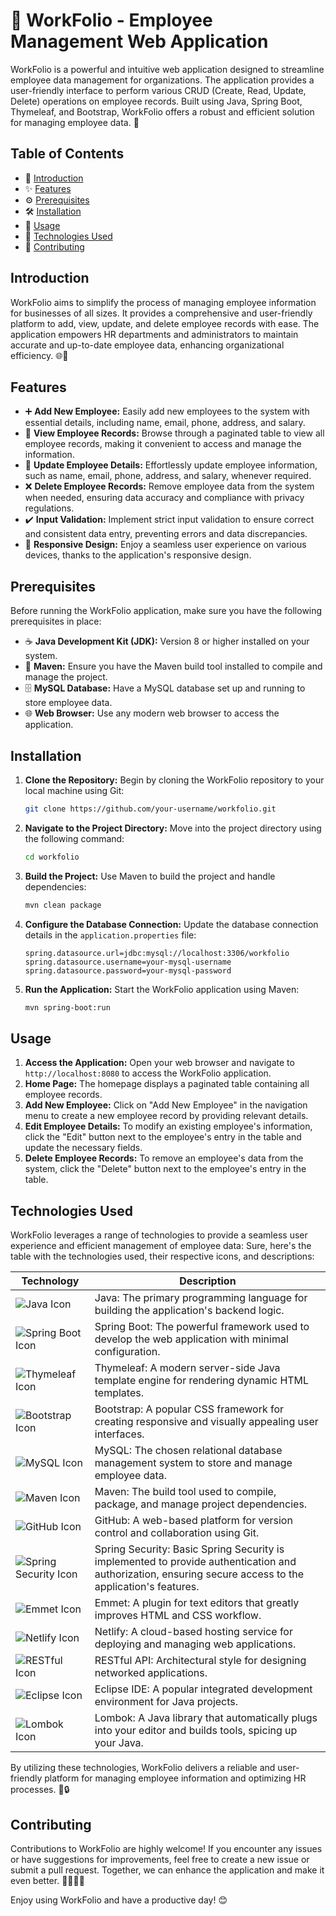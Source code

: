 # 📘 WorkFolio - Employee Management Web Application

WorkFolio is a powerful and intuitive web application designed to streamline employee data management for organizations. The application provides a user-friendly interface to perform various CRUD (Create, Read, Update, Delete) operations on employee records. Built using Java, Spring Boot, Thymeleaf, and Bootstrap, WorkFolio offers a robust and efficient solution for managing employee data. 🚀


## Table of Contents

- 📝 [Introduction](#introduction)
- ✨ [Features](#features)
- ⚙️ [Prerequisites](#prerequisites)
- 🛠️ [Installation](#installation)
- 🎯 [Usage](#usage)
- 🚀 [Technologies Used](#technologies-used)
- 🤝 [Contributing](#contributing)


## Introduction

WorkFolio aims to simplify the process of managing employee information for businesses of all sizes. It provides a comprehensive and user-friendly platform to add, view, update, and delete employee records with ease. The application empowers HR departments and administrators to maintain accurate and up-to-date employee data, enhancing organizational efficiency. 🌐💼

## Features

- ➕ **Add New Employee:** Easily add new employees to the system with essential details, including name, email, phone, address, and salary.
- 👀 **View Employee Records:** Browse through a paginated table to view all employee records, making it convenient to access and manage the information.
- 🔄 **Update Employee Details:** Effortlessly update employee information, such as name, email, phone, address, and salary, whenever required.
- ❌ **Delete Employee Records:** Remove employee data from the system when needed, ensuring data accuracy and compliance with privacy regulations.
- ✔️ **Input Validation:** Implement strict input validation to ensure correct and consistent data entry, preventing errors and data discrepancies.
- 📱 **Responsive Design:** Enjoy a seamless user experience on various devices, thanks to the application's responsive design.

## Prerequisites

Before running the WorkFolio application, make sure you have the following prerequisites in place:

- ☕ **Java Development Kit (JDK):** Version 8 or higher installed on your system.
- 🧰 **Maven:** Ensure you have the Maven build tool installed to compile and manage the project.
- 🗄️ **MySQL Database:** Have a MySQL database set up and running to store employee data.
- 🌐 **Web Browser:** Use any modern web browser to access the application.

## Installation

1. **Clone the Repository:** Begin by cloning the WorkFolio repository to your local machine using Git:

   ```bash
   git clone https://github.com/your-username/workfolio.git
   ```

2. **Navigate to the Project Directory:** Move into the project directory using the following command:

   ```bash
   cd workfolio
   ```

3. **Build the Project:** Use Maven to build the project and handle dependencies:

   ```bash
   mvn clean package
   ```

4. **Configure the Database Connection:** Update the database connection details in the `application.properties` file:

   ```
   spring.datasource.url=jdbc:mysql://localhost:3306/workfolio
   spring.datasource.username=your-mysql-username
   spring.datasource.password=your-mysql-password
   ```

5. **Run the Application:** Start the WorkFolio application using Maven:

   ```bash
   mvn spring-boot:run
   ```

## Usage

1. **Access the Application:** Open your web browser and navigate to `http://localhost:8080` to access the WorkFolio application.
2. **Home Page:** The homepage displays a paginated table containing all employee records.
3. **Add New Employee:** Click on "Add New Employee" in the navigation menu to create a new employee record by providing relevant details.
4. **Edit Employee Details:** To modify an existing employee's information, click the "Edit" button next to the employee's entry in the table and update the necessary fields.
5. **Delete Employee Records:** To remove an employee's data from the system, click the "Delete" button next to the employee's entry in the table.

## Technologies Used

WorkFolio leverages a range of technologies to provide a seamless user experience and efficient management of employee data:
Sure, here's the table with the technologies used, their respective icons, and descriptions:


| Technology             | Description                                                                                         |
|------------------------|-----------------------------------------------------------------------------------------------------|
| <img src="README_IMAGES/java.png" alt="Java Icon">             | Java: The primary programming language for building the application's backend logic.              |
| <img src="README_IMAGES/springb.png" alt="Spring Boot Icon">       | Spring Boot: The powerful framework used to develop the web application with minimal configuration.|
| <img src="README_IMAGES/thymeleaf.png" alt="Thymeleaf Icon">      | Thymeleaf: A modern server-side Java template engine for rendering dynamic HTML templates.        |
| <img src="README_IMAGES/bootstrap.png" alt="Bootstrap Icon">      | Bootstrap: A popular CSS framework for creating responsive and visually appealing user interfaces.|
| <img src="README_IMAGES/mysql.png" alt="MySQL Icon">             | MySQL: The chosen relational database management system to store and manage employee data.        |
| <img src="README_IMAGES/maven.png" alt="Maven Icon">             | Maven: The build tool used to compile, package, and manage project dependencies.                  |
| <img src="README_IMAGES/github.png" alt="GitHub Icon">           | GitHub: A web-based platform for version control and collaboration using Git.                     |
| <img src="README_IMAGES/springsecutity.png" alt="Spring Security Icon"> | Spring Security: Basic Spring Security is implemented to provide authentication and authorization, ensuring secure access to the application's features.|
| <img src="README_IMAGES/emmet.png" alt="Emmet Icon">             | Emmet: A plugin for text editors that greatly improves HTML and CSS workflow.                      |
| <img src="README_IMAGES/netlify.png" alt="Netlify Icon">         | Netlify: A cloud-based hosting service for deploying and managing web applications.               |
| <img src="README_IMAGES/restful.png" alt="RESTful Icon">         | RESTful API: Architectural style for designing networked applications.                             |
| <img src="README_IMAGES/eclipse.png" alt="Eclipse Icon">         | Eclipse IDE: A popular integrated development environment for Java projects.                       |
| <img src="README_IMAGES/lambok.png" alt="Lombok Icon">           | Lombok: A Java library that automatically plugs into your editor and builds tools, spicing up your Java.|


By utilizing these technologies, WorkFolio delivers a reliable and user-friendly platform for managing employee information and optimizing HR processes. 🚀🔒
## Contributing

Contributions to WorkFolio are highly welcome! If you encounter any issues or have suggestions for improvements, feel free to create a new issue or submit a pull request. Together, we can enhance the application and make it even better. 👨‍💻👩‍💻

Enjoy using WorkFolio and have a productive day! 😊
